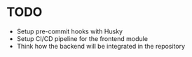 # TODO

* Setup pre-commit hooks with Husky
* Setup CI/CD pipeline for the frontend module
* Think how the backend will be integrated in the repository
